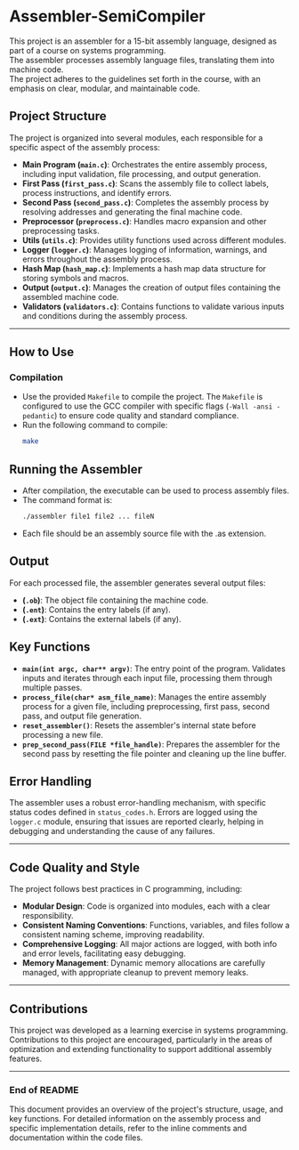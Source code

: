 # Assembler-SemiCompiler
This project is an assembler for a 15-bit assembly language, designed as part of a course on systems programming.
<br>
The assembler processes assembly language files, translating them into machine code.
<br>
The project adheres to the guidelines set forth in the course, with an emphasis on clear, modular, and maintainable code.


## Project Structure

The project is organized into several modules, each responsible for a specific aspect of the assembly process:

- **Main Program (`main.c`)**: Orchestrates the entire assembly process, including input validation, file processing, and output generation.
- **First Pass (`first_pass.c`)**: Scans the assembly file to collect labels, process instructions, and identify errors.
- **Second Pass (`second_pass.c`)**: Completes the assembly process by resolving addresses and generating the final machine code.
- **Preprocessor (`preprocess.c`)**: Handles macro expansion and other preprocessing tasks.
- **Utils (`utils.c`)**: Provides utility functions used across different modules.
- **Logger (`logger.c`)**: Manages logging of information, warnings, and errors throughout the assembly process.
- **Hash Map (`hash_map.c`)**: Implements a hash map data structure for storing symbols and macros.
- **Output (`output.c`)**: Manages the creation of output files containing the assembled machine code.
- **Validators (`validators.c`)**: Contains functions to validate various inputs and conditions during the assembly process.

---

## How to Use

### Compilation

- Use the provided `Makefile` to compile the project. The `Makefile` is configured to use the GCC compiler with specific flags (`-Wall -ansi -pedantic`) to ensure code quality and standard compliance.
- Run the following command to compile:
  ```bash
  make
  ```

## Running the Assembler

- After compilation, the executable can be used to process assembly files.
- The command format is:
  ```bash
  ./assembler file1 file2 ... fileN
    ```
- Each file should be an assembly source file with the .as extension.


## Output
For each processed file, the assembler generates several output files:
- **(`.ob`)**: The object file containing the machine code.
- **(`.ent`)**: Contains the entry labels (if any).
- **(`.ext`)**: Contains the external labels (if any).


## Key Functions

- **`main(int argc, char** argv)`**: The entry point of the program. Validates inputs and iterates through each input file, processing them through multiple passes.
- **`process_file(char* asm_file_name)`**: Manages the entire assembly process for a given file, including preprocessing, first pass, second pass, and output file generation.
- **`reset_assembler()`**: Resets the assembler's internal state before processing a new file.
- **`prep_second_pass(FILE *file_handle)`**: Prepares the assembler for the second pass by resetting the file pointer and cleaning up the line buffer.



## Error Handling

The assembler uses a robust error-handling mechanism, with specific status codes defined in `status_codes.h`. Errors are logged using the `logger.c` module, ensuring that issues are reported clearly, helping in debugging and understanding the cause of any failures.

---

## Code Quality and Style

The project follows best practices in C programming, including:

- **Modular Design**: Code is organized into modules, each with a clear responsibility.
- **Consistent Naming Conventions**: Functions, variables, and files follow a consistent naming scheme, improving readability.
- **Comprehensive Logging**: All major actions are logged, with both info and error levels, facilitating easy debugging.
- **Memory Management**: Dynamic memory allocations are carefully managed, with appropriate cleanup to prevent memory leaks.

---

## Contributions

This project was developed as a learning exercise in systems programming. Contributions to this project are encouraged, particularly in the areas of optimization and extending functionality to support additional assembly features.

---

### End of README

This document provides an overview of the project's structure, usage, and key functions. For detailed information on the assembly process and specific implementation details, refer to the inline comments and documentation within the code files.

